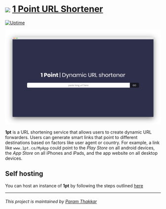 # <img align="center" width="50" src="https://raw.githubusercontent.com/paramt/1pt/master/resources/favicon/android-chrome-512x512.png">  [1 Point URL Shortener](https://www.1pt.co)

[![Uptime](https://img.shields.io/uptimerobot/ratio/m782561487-e7e43bdb0203a835e6713721.svg?style=flat-square)](https://status.param.me/782561487)

[![Screenshot](resources/assets/screenshot.png)](https://1pt.co)

**1pt** is a URL shortening service that allows users to create dynamic URL forwarders. Users can generate smart links that point to different destinations based on factors like user agent or country. For example, a link like ```www.1pt.co/MyApp``` could point to the *Play Store* on all android devices, the *App Store* on all iPhones and iPads, and the app website on all desktop devices.

## Self hosting
You can host an instance of **1pt** by following the steps outlined [here](backend)

-----
###### This project is maintained by [Param Thakkar](https://www.param.me)

